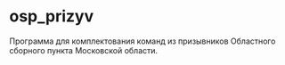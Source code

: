 osp_prizyv
==========
Программа для комплектования команд из призывников Областного сборного пункта Московской области.
